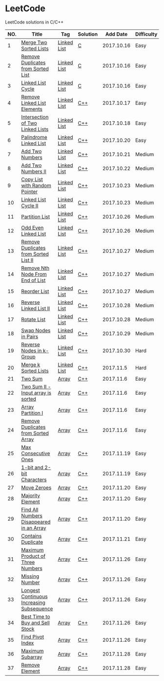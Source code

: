 # LeetCode  
LeetCode solutions in C/C++


|NO.|Title|Tag|Solution|Add Date|Difficulty|
|---|-----|---|--------|--------|----------|
|1|[Merge Two Sorted Lists][1]|[Linked List][Tag Linked List]|[C](001.Merge%20Two%20Sorted%20Lists)|2017.10.16|Easy|
|2|[Remove Duplicates from Sorted List][2]|[Linked List][Tag Linked List]|[C](002.Remove%20Duplicates%20from%20Sorted%20List)|2017.10.16|Easy|
|3|[Linked List Cycle][3]|[Linked List][Tag Linked List]|[C](003.Linked%20List%20Cycle)|2017.10.16|Easy|
|4|[Remove Linked List Elements][4]|[Linked List][Tag Linked List]|[C++](004.Remove%20Linked%20List%20Elements)|2017.10.17|Easy|
|5|[Intersection of Two Linked Lists][5]|[Linked List][Tag Linked List]|[C++](005.Intersection%20of%20Two%20Linked%20Lists)|2017.10.18|Easy|
|6|[Palindrome Linked List][6]|[Linked List][Tag Linked List]|[C++](006.Palindrome%20Linked%20List)|2017.10.20|Easy|
|7|[Add Two Numbers][7]|[Linked List][Tag Linked List]|[C++](007.Add%20Two%20Numbers)|2017.10.21|Medium|
|8|[Add Two Numbers II][8]|[Linked List][Tag Linked List]|[C++](008.Add%20Two%20Numbers%20II)|2017.10.22|Medium|
|9|[Copy List with Random Pointer][9]|[Linked List][Tag Linked List]|[C++](009.Copy%20List%20with%20Random%20Pointer)|2017.10.23|Medium|
|10|[Linked List Cycle II][10]|[Linked List][Tag Linked List]|[C++](010.Linked%20List%20Cycle%20II)|2017.10.23|Medium|
|11|[Partition List][11]|[Linked List][Tag Linked List]|[C++](011.Partition%20List)|2017.10.26|Medium|
|12|[Odd Even Linked List][12]|[Linked List][Tag Linked List]|[C++](012.Odd%20Even%20Linked%20List)|2017.10.26|Medium|
|13|[Remove Duplicates from Sorted List II][13]|[Linked List][Tag Linked List]|[C++](013.Remove%20Duplicates%20from%20Sorted%20List%20II)|2017.10.27|Medium|
|14|[Remove Nth Node From End of List][14]|[Linked List][Tag Linked List]|[C++](014.Remove%20Nth%20Node%20From%20End%20of%20List)|2017.10.27|Medium|
|15|[Reorder List][15]|[Linked List][Tag Linked List]|[C++](015.Reorder%20List)|2017.10.27|Medium|
|16|[Reverse Linked List II][16]|[Linked List][Tag Linked List]|[C++](016.Reverse%20Linked%20List%20II)|2017.10.28|Medium|
|17|[Rotate List][17]|[Linked List][Tag Linked List]|[C++](017.Rotate%20List)|2017.10.28|Medium|
|18|[Swap Nodes in Pairs][18]|[Linked List][Tag Linked List]|[C++](018.Swap%20Nodes%20in%20Pairs)|2017.10.29|Medium|
|19|[Reverse Nodes in k-Group][19]|[Linked List][Tag Linked List]|[C++](019.Reverse%20Nodes%20in%20k-Group)|2017.10.30|Hard|
|20|[Merge k Sorted Lists][20]|[Linked List][Tag Linked List]|[C++](020.Merge%20k%20Sorted%20Lists)|2017.11.5|Hard|
|21|[Two Sum][21]|[Array][Tag Array]|[C++](021.Two%20Sum)|2017.11.6|Easy|
|22|[Two Sum II - Input array is sorted][22]|[Array][Tag Array]|[C++](022.Two%20Sum%20II%20-%20Input%20array%20is%20sorted)|2017.11.6|Easy|
|23|[Array Partition I][23]|[Array][Tag Array]|[C++](023.Array%20Partition%20I)|2017.11.6|Easy|
|24|[Remove Duplicates from Sorted Array][24]|[Array][Tag Array]|[C++](024.Remove%20Duplicates%20from%20Sorted%20Array)|2017.11.6|Easy|
|25|[Max Consecutive Ones][25]|[Array][Tag Array]|[C++](025.Max%20Consecutive%20Ones)|2017.11.19|Easy|
|26|[1-bit and 2-bit Characters][26]|[Array][Tag Array]|[C++](026.1-bit%20and%202-bit%20Characters)|2017.11.19|Easy|
|27|[Move Zeroes][27]|[Array][Tag Array]|[C++](027.Move%20Zeroes)|2017.11.20|Easy|
|28|[Majority Element][28]|[Array][Tag Array]|[C++](028.Majority%20Element)|2017.11.20|Easy|
|29|[Find All Numbers Disappeared in an Array][29]|[Array][Tag Array]|[C++](029.Find%20All%20Numbers%20Disappeared%20in%20an%20Array)|2017.11.20|Easy|
|30|[Contains Duplicate][30]|[Array][Tag Array]|[C++](030.Contains%20Duplicate)|2017.11.21|Easy|
|31|[Maximum Product of Three Numbers][31]|[Array][Tag Array]|[C++](031.Maximum%20Product%20of%20Three%20Numbers)|2017.11.26|Easy|
|32|[Missing Number][32]|[Array][Tag Array]|[C++](032.Missing%20Number)|2017.11.26|Easy|
|33|[Longest Continuous Increasing Subsequence][33]|[Array][Tag Array]|[C++](033.Longest%20Continuous%20Increasing%20Subsequence)|2017.11.26|Easy|
|34|[Best Time to Buy and Sell Stock][34]|[Array][Tag Array]|[C++](034.Best%20Time%20to%20Buy%20and%20Sell%20Stock)|2017.11.26|Easy|
|35|[Find Pivot Index][35]|[Array][Tag Array]|[C++](035.Find%20Pivot%20Index)|2017.11.26|Easy|
|36|[Maximum Subarray][36]|[Array][Tag Array]|[C++](036.Maximum%20Subarray)|2017.11.28|Easy|
|37|[Remove Element][37]|[Array][Tag Array]|[C++](037.Remove%20Element)|2017.11.28|Easy|


[1]:https://leetcode.com/problems/merge-two-sorted-lists/description/
[2]:https://leetcode.com/problems/remove-duplicates-from-sorted-list/description/
[3]:https://leetcode.com/problems/linked-list-cycle/description/
[4]:https://leetcode.com/problems/remove-linked-list-elements/description/
[5]:https://leetcode.com/problems/intersection-of-two-linked-lists/description/
[6]:https://leetcode.com/problems/palindrome-linked-list/description/
[7]:https://leetcode.com/problems/add-two-numbers/description/
[8]:https://leetcode.com/problems/add-two-numbers-ii/description/
[9]:https://leetcode.com/problems/copy-list-with-random-pointer/description/
[10]:https://leetcode.com/problems/linked-list-cycle-ii/description/
[11]:https://leetcode.com/problems/partition-list/description/
[12]:https://leetcode.com/problems/odd-even-linked-list/description/
[13]:https://leetcode.com/problems/remove-duplicates-from-sorted-list-ii/description/
[14]:https://leetcode.com/problems/remove-nth-node-from-end-of-list/description/
[15]:https://leetcode.com/problems/reorder-list/description/
[16]:https://leetcode.com/problems/reverse-linked-list-ii/description/
[17]:https://leetcode.com/problems/rotate-list/description/
[18]:https://leetcode.com/problems/swap-nodes-in-pairs/description/
[19]:https://leetcode.com/problems/reverse-nodes-in-k-group/description/
[20]:https://leetcode.com/problems/merge-k-sorted-lists/description/
[21]:https://leetcode.com/problems/two-sum/description/
[22]:https://leetcode.com/problems/two-sum-ii-input-array-is-sorted/description/
[23]:https://leetcode.com/problems/array-partition-i/description/
[24]:https://leetcode.com/problems/remove-duplicates-from-sorted-array/description/
[25]:https://leetcode.com/problems/max-consecutive-ones/description/
[26]:https://leetcode.com/problems/1-bit-and-2-bit-characters/description/
[27]:https://leetcode.com/problems/move-zeroes/description/
[28]:https://leetcode.com/problems/majority-element/description/
[29]:https://leetcode.com/problems/find-all-numbers-disappeared-in-an-array/description/
[30]:https://leetcode.com/problems/contains-duplicate/description/
[31]:https://leetcode.com/problems/maximum-product-of-three-numbers/description/
[32]:https://leetcode.com/problems/missing-number/description/
[33]:https://leetcode.com/problems/longest-continuous-increasing-subsequence/description/
[34]:https://leetcode.com/problems/best-time-to-buy-and-sell-stock/description/
[35]:https://leetcode.com/problems/find-pivot-index/description/
[36]:https://leetcode.com/problems/maximum-subarray/description/
[37]:https://leetcode.com/problems/remove-element/description/


[Tag Linked List]:https://leetcode.com/problemset/all/?topicSlugs=linked-list
[Tag Array]:https://leetcode.com/problemset/all/?topicSlugs=array
